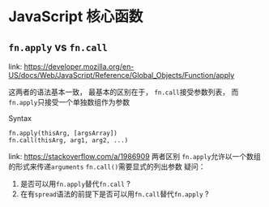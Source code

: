 # JavaScript 核心函数

## `fn.apply` vs `fn.call`
link: https://developer.mozilla.org/en-US/docs/Web/JavaScript/Reference/Global_Objects/Function/apply

这两者的语法基本一致， 最基本的区别在于， `fn.call`接受参数列表， 而`fn.apply`只接受一个单独数组作为参数

Syntax

````
fn.apply(thisArg, [argsArray])
fn.call(thisArg, arg1, arg2, ...)
```` 

link: https://stackoverflow.com/a/1986909
两者区别
`fn.apply`允许以一个数组的形式来传递`arguments`
`fn.call()`需要显式的列出参数
疑问： 
1. 是否可以用`fn.apply`替代`fn.call` ?
2. 在有`spread`语法的前提下是否可以用`fn.call`替代`fn.apply` ?